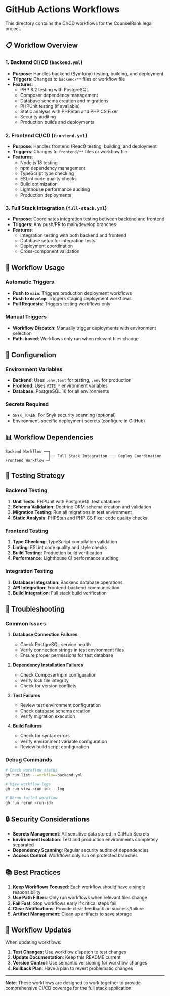# GitHub Actions Workflows

This directory contains the CI/CD workflows for the CounselRank.legal project.

## 📋 Workflow Overview

### 1. **Backend CI/CD** (`backend.yml`)
- **Purpose**: Handles backend (Symfony) testing, building, and deployment
- **Triggers**: Changes to `backend/**` files or workflow file
- **Features**:
  - PHP 8.2 testing with PostgreSQL
  - Composer dependency management
  - Database schema creation and migrations
  - PHPUnit testing (if available)
  - Static analysis with PHPStan and PHP CS Fixer
  - Security auditing
  - Production builds and deployments

### 2. **Frontend CI/CD** (`frontend.yml`)
- **Purpose**: Handles frontend (React) testing, building, and deployment
- **Triggers**: Changes to `frontend/**` files or workflow file
- **Features**:
  - Node.js 18 testing
  - npm dependency management
  - TypeScript type checking
  - ESLint code quality checks
  - Build optimization
  - Lighthouse performance auditing
  - Production deployments

### 3. **Full Stack Integration** (`full-stack.yml`)
- **Purpose**: Coordinates integration testing between backend and frontend
- **Triggers**: Any push/PR to main/develop branches
- **Features**:
  - Integration testing with both backend and frontend
  - Database setup for integration tests
  - Deployment coordination
  - Cross-component validation

## 🚀 Workflow Usage

### Automatic Triggers
- **Push to `main`**: Triggers production deployment workflows
- **Push to `develop`**: Triggers staging deployment workflows
- **Pull Requests**: Triggers testing workflows only

### Manual Triggers
- **Workflow Dispatch**: Manually trigger deployments with environment selection
- **Path-based**: Workflows only run when relevant files change

## 🔧 Configuration

### Environment Variables
- **Backend**: Uses `.env.test` for testing, `.env` for production
- **Frontend**: Uses `VITE_*` environment variables
- **Database**: PostgreSQL 16 for all environments

### Secrets Required
- `SNYK_TOKEN`: For Snyk security scanning (optional)
- Environment-specific deployment secrets (configure in GitHub)

## 📊 Workflow Dependencies

```
Backend Workflow ──┐
                   ├── Full Stack Integration ─── Deploy Coordination
Frontend Workflow ─┘
```

## 🧪 Testing Strategy

### Backend Testing
1. **Unit Tests**: PHPUnit with PostgreSQL test database
2. **Schema Validation**: Doctrine ORM schema creation and validation
3. **Migration Testing**: Run all migrations in test environment
4. **Static Analysis**: PHPStan and PHP CS Fixer code quality checks

### Frontend Testing
1. **Type Checking**: TypeScript compilation validation
2. **Linting**: ESLint code quality and style checks
3. **Build Testing**: Production build verification
4. **Performance**: Lighthouse CI performance auditing

### Integration Testing
1. **Database Integration**: Backend database operations
2. **API Integration**: Frontend-backend communication
3. **Build Integration**: Full stack build verification

## 🚨 Troubleshooting

### Common Issues

1. **Database Connection Failures**
   - Check PostgreSQL service health
   - Verify connection strings in test environment files
   - Ensure proper permissions for test database

2. **Dependency Installation Failures**
   - Check Composer/npm configuration
   - Verify lock file integrity
   - Check for version conflicts

3. **Test Failures**
   - Review test environment configuration
   - Check database schema creation
   - Verify migration execution

4. **Build Failures**
   - Check for syntax errors
   - Verify environment variable configuration
   - Review build script configuration

### Debug Commands

```bash
# Check workflow status
gh run list --workflow=backend.yml

# View workflow logs
gh run view <run-id> --log

# Rerun failed workflow
gh run rerun <run-id>
```

## 🔒 Security Considerations

- **Secrets Management**: All sensitive data stored in GitHub Secrets
- **Environment Isolation**: Test and production environments completely separated
- **Dependency Scanning**: Regular security audits of dependencies
- **Access Control**: Workflows only run on protected branches

## 📚 Best Practices

1. **Keep Workflows Focused**: Each workflow should have a single responsibility
2. **Use Path Filters**: Only run workflows when relevant files change
3. **Fail Fast**: Stop workflows early if critical steps fail
4. **Clear Notifications**: Provide clear feedback on success/failure
5. **Artifact Management**: Clean up artifacts to save storage

## 🔄 Workflow Updates

When updating workflows:

1. **Test Changes**: Use workflow dispatch to test changes
2. **Update Documentation**: Keep this README current
3. **Version Control**: Use semantic versioning for workflow changes
4. **Rollback Plan**: Have a plan to revert problematic changes

---

**Note**: These workflows are designed to work together to provide comprehensive CI/CD coverage for the full stack application.
